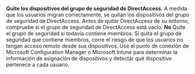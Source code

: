 **Quite los dispositivos del grupo de seguridad de DirectAccess.** A medida que los usuarios migran correctamente, se quitan los dispositivos del grupo de seguridad de DirectAccess. Antes de quitar DirectAccess de su entorno, compruebe si el grupo de seguridad de DirectAccess está vacío. **No** Quite el grupo de seguridad si todavía contiene miembros. Si quita el grupo de seguridad que contiene miembros, corre el riesgo de que los usuarios no tengan acceso remoto desde sus dispositivos. Use el punto de conexión de Microsoft Configuration Manager o Microsoft Intune para determinar la información de asignación de dispositivos y detectar qué dispositivo pertenece a cada usuario. 